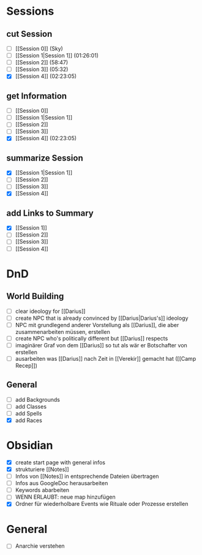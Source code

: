 # Sessions

## cut Session
- [ ] [[Session 0]] (Sky)
- [ ] [[Session 1|Session 1]] (01:26:01)
- [ ] [[Session 2]] (58:47)
- [ ] [[Session 3]] (05:32)
- [x] [[Session 4]] (02:23:05)

## get Information
- [ ] [[Session 0]]
- [ ] [[Session 1|Session 1]]
- [ ] [[Session 2]]
- [ ] [[Session 3]]
- [x] [[Session 4]] (02:23:05)

## summarize Session
- [x] [[Session 1|Session 1]]
- [ ] [[Session 2]]
- [ ] [[Session 3]]
- [x] [[Session 4]]
## add Links to Summary
- [x] [[Session 1]]
- [ ] [[Session 2]]
- [ ] [[Session 3]]
- [ ] [[Session 4]]
# DnD
## World Building
- [ ] clear ideology for [[Darius]]
- [ ] create NPC that is already convinced by [[Darius|Darius's]] ideology
- [ ] NPC mit grundlegend anderer Vorstellung als [[Darius]], die aber zusammenarbeiten müssen, erstellen
- [ ] create NPC who's politically different but [[Darius]] respects
- [ ] imaginärer Graf von dem [[Darius]] so tut als wär er Botschafter von erstellen
- [ ] ausarbeiten was [[Darius]] nach Zeit in [[Verekir]] gemacht hat ([[Camp Recep]])
## General
- [ ] add Backgrounds
- [ ] add Classes
- [ ] add Spells
- [x] add Races
# Obsidian
- [x] create start page with general infos
- [x] strukturiere [[Notes]]
- [ ] Infos von [[Notes]] in entsprechende Dateien übertragen
- [ ] Infos aus GoogleDoc herausarbeiten
- [ ] Keywords abarbeiten
- [ ] WENN ERLAUBT: neue map hinzufügen
- [x] Ordner für wiederholbare Events wie Rituale oder Prozesse erstellen
# General
- [ ] Anarchie verstehen